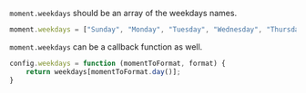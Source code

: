 `moment.weekdays` should be an array of the weekdays names.

```javascript
moment.weekdays = ["Sunday", "Monday", "Tuesday", "Wednesday", "Thursday", "Friday", "Saturday"];
```

`moment.weekdays` can be a callback function as well.

```javascript
config.weekdays = function (momentToFormat, format) {
    return weekdays[momentToFormat.day()];
}
```
